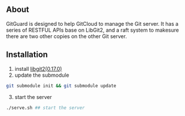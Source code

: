 
## About

GitGuard is designed to help GitCloud to manage the Git server. It has a series of RESTFUL APIs base on LibGit2, and a raft system to makesure there are two other copies on the other Git server.

## Installation

1. install [libgit2(0.17.0)](https://github.com/libgit2/libgit2/tree/v0.17.0)
2. update the submodule
```bash
git submodule init && git submodule update
```
3. start the server
```bash
./serve.sh ## start the server
```
